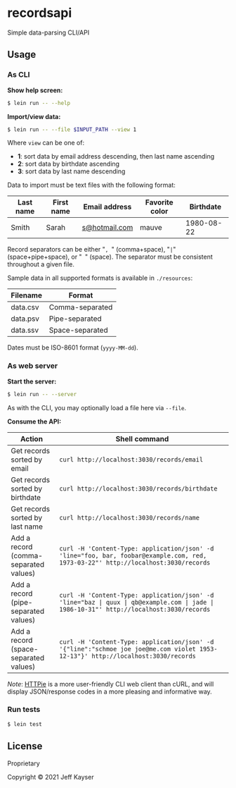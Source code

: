 # recordsapi

Simple data-parsing CLI/API


## Usage

### As CLI

**Show help screen:**

```bash
$ lein run -- --help
```


**Import/view data:**

```bash
$ lein run -- --file $INPUT_PATH --view 1
```

Where `view` can be one of:

- **1**: sort data by email address descending, then last name ascending
- **2**: sort data by birthdate ascending
- **3**: sort data by last name descending


Data to import must be text files with the following format:

| Last name | First name | Email address | Favorite color | Birthdate  |
| ---       | ---        | ---           | ---            | ---        |
| Smith     | Sarah      | s@hotmail.com | mauve          | 1980-08-22 |

Record separators can be either "`, `" (comma+space), "` | `" (space+pipe+space), or "` `" (space). The separator must be consistent throughout a given file.

Sample data in all supported formats is available in `./resources`:

| Filename | Format          |
| ---      | ---             |
| data.csv | Comma-separated |
| data.psv | Pipe-separated  |
| data.ssv | Space-separated |


Dates must be ISO-8601 format (`yyyy-MM-dd`).


### As web server

**Start the server:**

```bash
$ lein run -- --server
```

As with the CLI, you may optionally load a file here via `--file`.


**Consume the API:**

| Action | Shell command |
| ---    | ---      |
| Get records sorted by email | `curl http://localhost:3030/records/email` |
| Get records sorted by birthdate | `curl http://localhost:3030/records/birthdate` |
| Get records sorted by last name | `curl http://localhost:3030/records/name` |
| Add a record (comma-separated values) | `curl -H 'Content-Type: application/json' -d 'line="foo, bar, foobar@example.com, red, 1973-03-22"' http://localhost:3030/records` |
| Add a record (pipe-separated values) | `curl -H 'Content-Type: application/json' -d 'line="baz \| quux \| qb@example.com \| jade \| 1986-10-31"' http://localhost:3030/records` |
| Add a record (space-separated values) | `curl -H 'Content-Type: application/json' -d '{"line":"schmoe joe joe@me.com violet 1953-12-13"}' http://localhost:3030/records` |

*Note*: [HTTPie](https://httpie.io/) is a more user-friendly CLI web client than cURL, and will display JSON/response codes in a more pleasing and informative way.


### Run tests

```bash
$ lein test
```


## License

Proprietary

Copyright © 2021 Jeff Kayser
